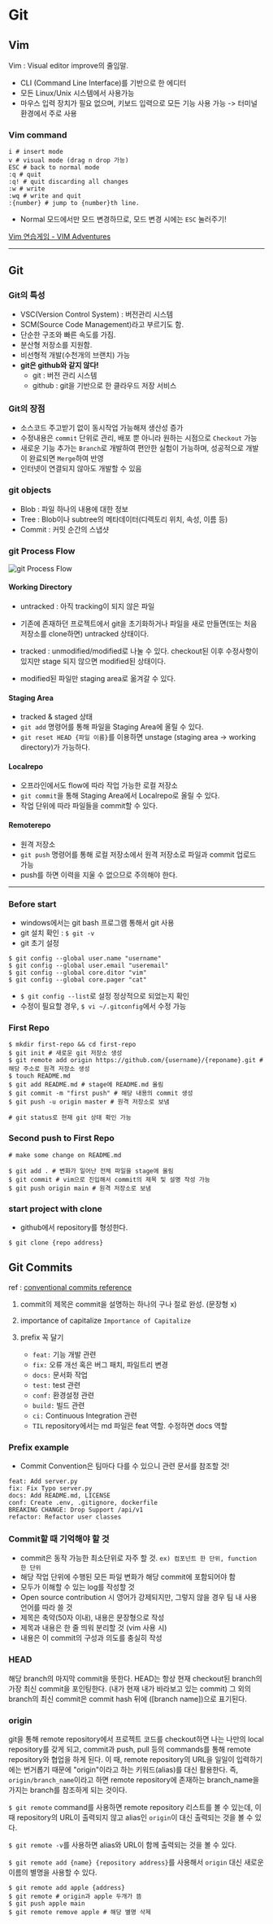 # Git

## Vim
Vim : Visual editor improve의 줄임말.
- CLI (Command Line Interface)를 기반으로 한 에디터
- 모든 Linux/Unix 시스템에서 사용가능
- 마우스 입력 장치가 필요 없으며, 키보드 입력으로 모든 기능 사용 가능 -> 터미널 환경에서 주로 사용

### Vim command
```shell
i # insert mode
v # visual mode (drag n drop 가능)
ESC # back to normal mode
:q # quit
:q! # quit discarding all changes
:w # write
:wq # write and quit
:{number} # jump to {number}th line.
```
* Normal 모드에서만 모드 변경하므로, 모드 변경 시에는 `ESC` 눌러주기!

[Vim 연습게임 - VIM Adventures](https://www.vim-adventures.com)

---
## Git

### Git의 특성
- VSC(Version Control System) : 버전관리 시스템
- SCM(Source Code Management)라고 부르기도 함.
- 단순한 구조와 빠른 속도를 가짐.
- 분산형 저장소를 지원함.
- 비선형적 개발(수천개의 브랜치) 가능
- <b>git은 github와 같지 않다!</b>
	- git : 버전 관리 시스템
	- github : git을 기반으로 한 클라우드 저장 서비스

### Git의 장점
- 소스코드 주고받기 없이 동시작업 가능해져 생산성 증가
- 수정내용은 `commit` 단위로 관리, 배포 뿐 아니라 원하는 시점으로 `Checkout` 가능
- 새로운 기능 추가는 `Branch`로 개발하여 편안한 실험이 가능하며, 성공적으로 개발이 완료되면 `Merge`하여 반영
- 인터넷이 연결되지 않아도 개발할 수 있음

### git objects
* Blob : 파일 하나의 내용에 대한 정보
* Tree : Blob이나 subtree의 메타데이터(디렉토리 위치, 속성, 이름 등)
* Commit : 커밋 순간의 스냅샷

### git Process Flow
![git Process Flow](https://res.cloudinary.com/practicaldev/image/fetch/s--M_fHUEqA--/c_limit%2Cf_auto%2Cfl_progressive%2Cq_auto%2Cw_880/https://thepracticaldev.s3.amazonaws.com/i/128hsgntnsu9bww0y8sz.png)

#### Working Directory
* untracked : 아직 tracking이 되지 않은 파일
- 기존에 존재하던 프로젝트에서 git을 초기화하거나 파일을 새로 만들면(또는 처음 저장소를 clone하면) untracked 상태이다.

* tracked : unmodified/modified로 나눌 수 있다. checkout된 이후 수정사항이 있지만 stage 되지 않으면 modified된 상태이다.
- modified된 파일만 staging area로 옮겨갈 수 있다.

#### Staging Area
* tracked & staged 상태
* `git add` 명령어를 통해 파일을 Staging Area에 올릴 수 있다.
* `git reset HEAD {파일 이름}`를 이용하면 unstage (staging area -> working directory)가 가능하다.

#### Localrepo
* 오프라인에서도 flow에 따라 작업 가능한 로컬 저장소
* `git commit`을 통해 Staging Area에서 Localrepo로 올릴 수 있다.
* 작업 단위에 따라 파일들을 commit할 수 있다.

#### Remoterepo
* 원격 저장소
* `git push` 명령어를 통해 로컬 저장소에서 원격 저장소로 파일과 commit 업로드 가능
* push를 하면 이력을 지울 수 없으므로 주의해야 한다.


---
### Before start
* windows에서는 git bash 프로그램 통해서 git 사용
* git 설치 확인 : `$ git -v`
* git 초기 설정
```shell
$ git config --global user.name "username"
$ git config --global user.email "useremail"
$ git config --global core.ditor "vim"
$ git config --global core.pager "cat"
```

* `$ git config --list`로 설정 정상적으로 되었는지 확인
* 수정이 필요할 경우, `$ vi ~/.gitconfig`에서 수정 가능

### First Repo
```shell
$ mkdir first-repo && cd first-repo
$ git init # 새로운 git 저장소 생성
$ git remote add origin https://github.com/{username}/{reponame}.git # 해당 주소로 원격 저장소 생성
$ touch README.md
$ git add README.md # stage에 README.md 올림
$ git commit -m "first push" # 해당 내용의 commit 생성
$ git push -u origin master # 원격 저장소로 보냄

# git status로 현재 git 상태 확인 가능
```

### Second push to First Repo
```shell
# make some change on README.md

$ git add . # 변화가 일어난 전체 파일을 stage에 올림
$ git commit # vim으로 진입해서 commit의 제목 및 설명 작성 가능
$ git push origin main # 원격 저장소로 보냄
```

### start project with clone
* github에서 repository를 형성한다.
```shell
$ git clone {repo address}
```

## Git Commits
ref : [conventional commits reference](https://www.conventionalcommits.org/ko/v1.0.0/)

1. commit의 제목은 commit을 설명하는 하나의 구나 절로 완성. (문장형 x)
2. importance of capitalize `Importance of Capitalize`
3. prefix 꼭 달기
	- `feat:` 기능 개발 관련
	- `fix:` 오류 개선 혹은 버그 패치, 파일트리 변경
	- `docs:` 문서화 작업
	- `test:` test 관련
	- `conf:` 환경설정 관련
	- `build:` 빌드 관련
	- `ci:` Continuous Integration 관련

	* `TIL` repository에서는 md 파일은 feat 역할. 수정하면 docs 역할

### Prefix example
* Commit Convention은 팀마다 다를 수 있으니 관련 문서를 참조할 것!

```shell
feat: Add server.py
fix: Fix Typo server.py
docs: Add README.md, LICENSE
conf: Create .env, .gitignore, dockerfile
BREAKING CHANGE: Drop Support /api/v1
refactor: Refactor user classes
```

### Commit할 때 기억해야 할 것
* commit은 동작 가능한 최소단위로 자주 할 것. `ex) 컴포넌트 한 단위, function 한 단위`
* 해당 작업 단위에 수행된 모든 파일 변화가 해당 commit에 포함되어야 함
* 모두가 이해할 수 있는 log를 작성할 것
* Open source contribution 시 영어가 강제되지만, 그렇지 않을 경우 팀 내 사용 언어를 따라 쓸 것
* 제목은 축약(50자 이내), 내용은 문장형으로 작성
* 제목과 내용은 한 줄 띄워 분리할 것 (vim 사용 시)
* 내용은 이 commit의 구성과 의도를 충실히 작성

### HEAD
해당 branch의 마지막 commit을 뜻한다.
HEAD는 항상 현재 checkout된 branch의 가장 최신 commit을 포인팅한다. (내가 현재 내가 바라보고 있는 commit)
그 외의 branch의 최신 commit은 commit hash 뒤에 ([branch name])으로 표기된다.

### origin
git을 통해 remote repository에서 프로젝트 코드를 checkout하면 나는 나만의 local repository를 갖게 되고, commit과 push, pull 등의 commands를 통해 remote repository와 협업을 하게 된다.
이 때, remote repository의 URL을 일일이 입력하기에는 번거롭기 때문에 "origin"이라고 하는 키워드(alias)를 대신 활용한다.
즉, `origin/branch_name`이라고 하면 remote repository에 존재하는 branch_name을 가지는 branch를 참조하게 되는 것이다.

`$ git remote` command를 사용하면 remote repository 리스트를 볼 수 있는데, 이 때 repository의 URL이 출력되지 않고 alias인 `origin`이 대신 출력되는 것을 볼 수 있다.

`$ git remote -v`를 사용하면 alias와 URL이 함께 출력되는 것을 볼 수 있다.

`$ git remote add {name} {repository address}`를 사용해서 `origin` 대신 새로운 이름의 별명을 사용할 수 있다.
```shell
$ git remote add apple {address}
$ git remote # origin과 apple 두개가 뜸
$ git push apple main
$ git remote remove apple # 해당 별명 삭제
```
